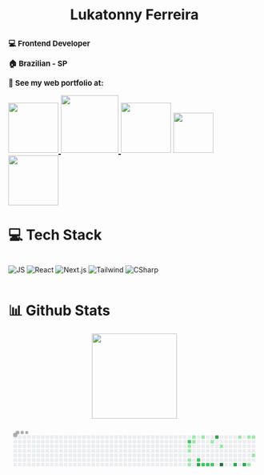 

<h1 style="display:flex; justify-content: center; align-items:center;">Lukatonny Ferreira</h1>

<section>
<h1>
<p style="font-size: 15px;" >💻 Frontend Developer </p>
<p style="font-size: 15px;">🏠 Brazilian - SP</p>
<p style="font-size: 15px;">📝 See my web portfolio at:</p>


<div>
      <a
       href="https://www.youtube.com/@lukatonnyf/featured"><img width="100em"
            src="https://img.shields.io/badge/YouTube-FF0000?style=for-the-badge&logo=youtube&logoColor=white">
        </a>
      <a href="https://www.instagram.com/lukatonny.f/"><img  width="115em"
            src="https://img.shields.io/badge/Instagram-E4405F?style=for-the-badge&logo=instagram&logoColor=white">
      </a>
   <a href="https://discord.gg/RkFZzfGUVA">
        <img width="100em"
         src="https://img.shields.io/badge/Discord-7289DA?style=for-the-badge&logo=discord&logoColor=white"></a>
    <a href="mailto:contatoralukatonnyferreira@gmail.com"><img width="80em"
            src="https://img.shields.io/badge/Gmail-D14836?style=for-the-badge&logo=gmail&logoColor=white">
    </a>
  <a href="https://www.linkedin.com/in/lukatonny-ferreira-98961b263/">
  <img width="100em"
            src="https://img.shields.io/badge/LinkedIn-0077B5?style=for-the-badge&logo=linkedin&logoColor=white">
  </a>
</div>
</section>

<div  >
<h1>💻 Tech Stack</h1>

<div style="display:flex;">

![JS](https://img.shields.io/badge/JavaScript-212121?style=for-the-badge&logo=javascript&logoColor=F7DF1E)
![React](https://img.shields.io/badge/React-212121?style=for-the-badge&logo=react&logoColor=61DAFB)
![Next.js](https://img.shields.io/badge/Next.js-212121?style=for-the-badge&logo=nextdotjs&logoColor=white)
![Tailwind](https://img.shields.io/badge/Tailwind_CSS-212121?style=for-the-badge&logo=tailwindcss&logoColor=38B2AC)
![CSharp](https://img.shields.io/badge/C%23-212121?style=for-the-badge&logo=csharp&logoColor=239120)

</div>

</div>

<div>
<h1>📊 Github Stats</h1>

<p align="start" style=" width: 100%; " >
  <a href="https://github.com/Lukatonnyf"
  style="display: flex; justify-content: center;">
    <img height="170em"  src="https://github-readme-stats.vercel.app/api/top-langs/?username=Lukatonnyf&layout=compact&langs_count=16&theme=dark">
  </a>
</p>
<svg viewBox="-16 -32 880 192" width="100%" height="192"  xmlns="http://www.w3.org/2000/svg"><style>@keyframes c0{52.4%{fill:var(--c2)}52.42%,to{fill:var(--ce)}}@keyframes c1{22.98%{fill:var(--c1)}23%,to{fill:var(--ce)}}@keyframes c2{23.52%{fill:var(--c1)}23.54%,to{fill:var(--ce)}}@keyframes c3{24.59%{fill:var(--c1)}24.61%,to{fill:var(--ce)}}@keyframes c4{25.12%{fill:var(--c1)}25.14%,to{fill:var(--ce)}}@keyframes c5{21.38%{fill:var(--c1)}21.4%,to{fill:var(--ce)}}@keyframes c6{21.92%{fill:var(--c1)}21.94%,to{fill:var(--ce)}}@keyframes c7{49.19%{fill:var(--c2)}49.21%,to{fill:var(--ce)}}@keyframes c8{68.97%{fill:var(--c3)}68.99%,to{fill:var(--ce)}}@keyframes c9{29.94%{fill:var(--c1)}29.96%,to{fill:var(--ce)}}@keyframes ca{48.12%{fill:var(--c2)}48.14%,to{fill:var(--ce)}}@keyframes cb{47.58%{fill:var(--c2)}47.6%,to{fill:var(--ce)}}@keyframes cc{31.54%{fill:var(--c1)}31.56%,to{fill:var(--ce)}}@keyframes cd{47.05%{fill:var(--c2)}47.07%,to{fill:var(--ce)}}@keyframes ce{56.14%{fill:var(--c3)}56.16%,to{fill:var(--ce)}}@keyframes cf{33.15%{fill:var(--c1)}33.17%,to{fill:var(--ce)}}@keyframes cg{71.65%{fill:var(--c4)}71.67%,to{fill:var(--ce)}}@keyframes ch{61.49%{fill:var(--c3)}61.51%,to{fill:var(--ce)}}@keyframes ci{36.35%{fill:var(--c1)}36.37%,to{fill:var(--ce)}}@keyframes cj{62.56%{fill:var(--c3)}62.58%,to{fill:var(--ce)}}@keyframes ck{37.42%{fill:var(--c1)}37.44%,to{fill:var(--ce)}}@keyframes cl{41.7%{fill:var(--c1)}41.72%,to{fill:var(--ce)}}@keyframes cm{37.96%{fill:var(--c1)}37.98%,to{fill:var(--ce)}}@keyframes cn{40.1%{fill:var(--c1)}40.12%,to{fill:var(--ce)}}@keyframes u0{21.38%{transform:scale(0,1)}21.4%,21.92%{transform:scale(.07,1)}21.94%,22.98%{transform:scale(.14,1)}23%,23.52%{transform:scale(.21,1)}23.54%,24.59%{transform:scale(.29,1)}24.61%,25.12%{transform:scale(.36,1)}25.14%,29.94%{transform:scale(.43,1)}29.96%,31.54%{transform:scale(.5,1)}31.56%,33.15%{transform:scale(.57,1)}33.17%,36.35%{transform:scale(.64,1)}36.37%,37.42%{transform:scale(.71,1)}37.44%,37.96%{transform:scale(.79,1)}37.98%,40.1%{transform:scale(.86,1)}40.12%,41.7%{transform:scale(.93,1)}41.72%,to{transform:scale(1,1)}}@keyframes u1{47.05%{transform:scale(0,1)}47.07%,47.58%{transform:scale(.2,1)}47.6%,48.12%{transform:scale(.4,1)}48.14%,49.19%{transform:scale(.6,1)}49.21%,52.4%{transform:scale(.8,1)}52.42%,to{transform:scale(1,1)}}@keyframes u2{56.14%{transform:scale(0,1)}56.16%,61.49%{transform:scale(.25,1)}61.51%,62.56%{transform:scale(.5,1)}62.58%,68.97%{transform:scale(.75,1)}68.99%,to{transform:scale(1,1)}}@keyframes u3{71.65%{transform:scale(0,1)}71.67%,to{transform:scale(1,1)}}@keyframes s0{0%,99.47%{transform:translate(0,-16px)}.53%{transform:translate(0,0)}21.39%{transform:translate(624px,0)}22.46%{transform:translate(624px,32px)}22.99%{transform:translate(608px,32px)}25.13%{transform:translate(608px,96px)}25.67%{transform:translate(624px,96px)}26.74%{transform:translate(624px,64px)}27.81%{transform:translate(656px,64px)}29.95%{transform:translate(656px,0)}31.02%{transform:translate(688px,0)}31.55%{transform:translate(688px,16px)}32.62%{transform:translate(720px,16px)}33.16%{transform:translate(720px,32px)}35.29%{transform:translate(784px,32px)}36.36%{transform:translate(784px,0)}37.97%{transform:translate(832px,0)}40.11%{transform:translate(832px,64px)}40.64%{transform:translate(816px,64px)}42.25%{transform:translate(816px,112px)}45.99%{transform:translate(704px,112px)}46.52%{transform:translate(704px,96px)}48.13%{transform:translate(656px,96px)}48.66%{transform:translate(656px,80px)}49.2%,68.45%{transform:translate(640px,80px)}51.34%{transform:translate(640px,16px)}52.41%{transform:translate(608px,16px)}52.94%{transform:translate(608px,0)}58.29%{transform:translate(768px,0)}61.5%{transform:translate(768px,96px)}62.57%{transform:translate(800px,96px)}63.1%{transform:translate(800px,80px)}68.98%{transform:translate(640px,96px)}71.66%{transform:translate(720px,96px)}72.19%{transform:translate(720px,80px)}94.65%{transform:translate(48px,80px)}97.86%{transform:translate(48px,-16px)}}@keyframes s1{0%,99.47%{transform:translate(16px,-16px)}.53%{transform:translate(0,-16px)}1.07%{transform:translate(0,0)}21.93%{transform:translate(624px,0)}22.99%{transform:translate(624px,32px)}23.53%{transform:translate(608px,32px)}25.67%{transform:translate(608px,96px)}26.2%{transform:translate(624px,96px)}27.27%{transform:translate(624px,64px)}28.34%{transform:translate(656px,64px)}30.48%{transform:translate(656px,0)}31.55%{transform:translate(688px,0)}32.09%{transform:translate(688px,16px)}33.16%{transform:translate(720px,16px)}33.69%{transform:translate(720px,32px)}35.83%{transform:translate(784px,32px)}36.9%{transform:translate(784px,0)}38.5%{transform:translate(832px,0)}40.64%{transform:translate(832px,64px)}41.18%{transform:translate(816px,64px)}42.78%{transform:translate(816px,112px)}46.52%{transform:translate(704px,112px)}47.06%{transform:translate(704px,96px)}48.66%{transform:translate(656px,96px)}49.2%{transform:translate(656px,80px)}49.73%,68.98%{transform:translate(640px,80px)}51.87%{transform:translate(640px,16px)}52.94%{transform:translate(608px,16px)}53.48%{transform:translate(608px,0)}58.82%{transform:translate(768px,0)}62.03%{transform:translate(768px,96px)}63.1%{transform:translate(800px,96px)}63.64%{transform:translate(800px,80px)}69.52%{transform:translate(640px,96px)}72.19%{transform:translate(720px,96px)}72.73%{transform:translate(720px,80px)}95.19%{transform:translate(48px,80px)}98.4%{transform:translate(48px,-16px)}}@keyframes s2{0%,99.47%{transform:translate(32px,-16px)}1.07%{transform:translate(0,-16px)}1.6%{transform:translate(0,0)}22.46%{transform:translate(624px,0)}23.53%{transform:translate(624px,32px)}24.06%{transform:translate(608px,32px)}26.2%{transform:translate(608px,96px)}26.74%{transform:translate(624px,96px)}27.81%{transform:translate(624px,64px)}28.88%{transform:translate(656px,64px)}31.02%{transform:translate(656px,0)}32.09%{transform:translate(688px,0)}32.62%{transform:translate(688px,16px)}33.69%{transform:translate(720px,16px)}34.22%{transform:translate(720px,32px)}36.36%{transform:translate(784px,32px)}37.43%{transform:translate(784px,0)}39.04%{transform:translate(832px,0)}41.18%{transform:translate(832px,64px)}41.71%{transform:translate(816px,64px)}43.32%{transform:translate(816px,112px)}47.06%{transform:translate(704px,112px)}47.59%{transform:translate(704px,96px)}49.2%{transform:translate(656px,96px)}49.73%{transform:translate(656px,80px)}50.27%,69.52%{transform:translate(640px,80px)}52.41%{transform:translate(640px,16px)}53.48%{transform:translate(608px,16px)}54.01%{transform:translate(608px,0)}59.36%{transform:translate(768px,0)}62.57%{transform:translate(768px,96px)}63.64%{transform:translate(800px,96px)}64.17%{transform:translate(800px,80px)}70.05%{transform:translate(640px,96px)}72.73%{transform:translate(720px,96px)}73.26%{transform:translate(720px,80px)}95.72%{transform:translate(48px,80px)}98.93%{transform:translate(48px,-16px)}}@keyframes s3{0%,99.47%{transform:translate(48px,-16px)}1.6%{transform:translate(0,-16px)}2.14%{transform:translate(0,0)}22.99%{transform:translate(624px,0)}24.06%{transform:translate(624px,32px)}24.6%{transform:translate(608px,32px)}26.74%{transform:translate(608px,96px)}27.27%{transform:translate(624px,96px)}28.34%{transform:translate(624px,64px)}29.41%{transform:translate(656px,64px)}31.55%{transform:translate(656px,0)}32.62%{transform:translate(688px,0)}33.16%{transform:translate(688px,16px)}34.22%{transform:translate(720px,16px)}34.76%{transform:translate(720px,32px)}36.9%{transform:translate(784px,32px)}37.97%{transform:translate(784px,0)}39.57%{transform:translate(832px,0)}41.71%{transform:translate(832px,64px)}42.25%{transform:translate(816px,64px)}43.85%{transform:translate(816px,112px)}47.59%{transform:translate(704px,112px)}48.13%{transform:translate(704px,96px)}49.73%{transform:translate(656px,96px)}50.27%{transform:translate(656px,80px)}50.8%,70.05%{transform:translate(640px,80px)}52.94%{transform:translate(640px,16px)}54.01%{transform:translate(608px,16px)}54.55%{transform:translate(608px,0)}59.89%{transform:translate(768px,0)}63.1%{transform:translate(768px,96px)}64.17%{transform:translate(800px,96px)}64.71%{transform:translate(800px,80px)}70.59%{transform:translate(640px,96px)}73.26%{transform:translate(720px,96px)}73.8%{transform:translate(720px,80px)}96.26%{transform:translate(48px,80px)}}:root{--cb:#1b1f230a;--cs:#a9a9a9;--ce:#ebedf0;--c0:#ebedf0;--c1:#9be9a8;--c2:#40c463;--c3:#30a14e;--c4:#216e39}@media (prefers-color-scheme:dark){:root{--cb:#1b1f230a;--cs:#a9a9a9;--ce:#161b22;--c1:#01311f;--c2:#034525;--c3:#0f6d31;--c4:#00c647}}.c{shape-rendering:geometricPrecision;rx:2;ry:2;fill:var(--ce);stroke-width:1px;stroke:var(--cb);animation:none 18700ms linear infinite}.c.c0{fill:var(--c2);animation-name:c0}.c.c1,.c.c2,.c.c3{fill:var(--c1);animation-name:c1}.c.c2,.c.c3{animation-name:c2}.c.c3{animation-name:c3}.c.c4,.c.c5,.c.c6{fill:var(--c1);animation-name:c4}.c.c5,.c.c6{animation-name:c5}.c.c6{animation-name:c6}.c.c7{fill:var(--c2);animation-name:c7}.c.c8{fill:var(--c3);animation-name:c8}.c.c9{fill:var(--c1);animation-name:c9}.c.ca,.c.cb{fill:var(--c2);animation-name:ca}.c.cb{animation-name:cb}.c.cc{fill:var(--c1);animation-name:cc}.c.cd{fill:var(--c2);animation-name:cd}.c.ce{fill:var(--c3);animation-name:ce}.c.cf{fill:var(--c1);animation-name:cf}.c.cg{fill:var(--c4);animation-name:cg}.c.ch{fill:var(--c3);animation-name:ch}.c.ci{fill:var(--c1);animation-name:ci}.c.cj{fill:var(--c3);animation-name:cj}.c.ck{fill:var(--c1);animation-name:ck}.c.cl,.c.cm,.c.cn{fill:var(--c1);animation-name:cl}.c.cm,.c.cn{animation-name:cm}.c.cn{animation-name:cn}.s,.u{animation:none linear 18700ms infinite}.u,.u.u0{transform-origin:0 0}.u{transform:scale(0,1)}.u.u0{fill:var(--c1);animation-name:u0}.u.u1{fill:var(--c2);animation-name:u1;transform-origin:494.7px 0}.u.u2{fill:var(--c3);animation-name:u2;transform-origin:671.3px 0}.u.u3{fill:var(--c4);animation-name:u3;transform-origin:812.7px 0}.s{shape-rendering:geometricPrecision;fill:var(--cs)}.s.s0{transform:translate(0,-16px);animation-name:s0}.s.s1{transform:translate(16px,-16px);animation-name:s1}.s.s2{transform:translate(32px,-16px);animation-name:s2}.s.s3{transform:translate(48px,-16px);animation-name:s3}</style><rect class="c" x="2" y="2" width="12" height="12"/><rect class="c" x="2" y="18" width="12" height="12"/><rect class="c" x="2" y="34" width="12" height="12"/><rect class="c" x="2" y="50" width="12" height="12"/><rect class="c" x="2" y="66" width="12" height="12"/><rect class="c" x="2" y="82" width="12" height="12"/><rect class="c" x="2" y="98" width="12" height="12"/><rect class="c" x="18" y="2" width="12" height="12"/><rect class="c" x="18" y="18" width="12" height="12"/><rect class="c" x="18" y="34" width="12" height="12"/><rect class="c" x="18" y="50" width="12" height="12"/><rect class="c" x="18" y="66" width="12" height="12"/><rect class="c" x="18" y="82" width="12" height="12"/><rect class="c" x="18" y="98" width="12" height="12"/><rect class="c" x="34" y="2" width="12" height="12"/><rect class="c" x="34" y="18" width="12" height="12"/><rect class="c" x="34" y="34" width="12" height="12"/><rect class="c" x="34" y="50" width="12" height="12"/><rect class="c" x="34" y="66" width="12" height="12"/><rect class="c" x="34" y="82" width="12" height="12"/><rect class="c" x="34" y="98" width="12" height="12"/><rect class="c" x="50" y="2" width="12" height="12"/><rect class="c" x="50" y="18" width="12" height="12"/><rect class="c" x="50" y="34" width="12" height="12"/><rect class="c" x="50" y="50" width="12" height="12"/><rect class="c" x="50" y="66" width="12" height="12"/><rect class="c" x="50" y="82" width="12" height="12"/><rect class="c" x="50" y="98" width="12" height="12"/><rect class="c" x="66" y="2" width="12" height="12"/><rect class="c" x="66" y="18" width="12" height="12"/><rect class="c" x="66" y="34" width="12" height="12"/><rect class="c" x="66" y="50" width="12" height="12"/><rect class="c" x="66" y="66" width="12" height="12"/><rect class="c" x="66" y="82" width="12" height="12"/><rect class="c" x="66" y="98" width="12" height="12"/><rect class="c" x="82" y="2" width="12" height="12"/><rect class="c" x="82" y="18" width="12" height="12"/><rect class="c" x="82" y="34" width="12" height="12"/><rect class="c" x="82" y="50" width="12" height="12"/><rect class="c" x="82" y="66" width="12" height="12"/><rect class="c" x="82" y="82" width="12" height="12"/><rect class="c" x="82" y="98" width="12" height="12"/><rect class="c" x="98" y="2" width="12" height="12"/><rect class="c" x="98" y="18" width="12" height="12"/><rect class="c" x="98" y="34" width="12" height="12"/><rect class="c" x="98" y="50" width="12" height="12"/><rect class="c" x="98" y="66" width="12" height="12"/><rect class="c" x="98" y="82" width="12" height="12"/><rect class="c" x="98" y="98" width="12" height="12"/><rect class="c" x="114" y="2" width="12" height="12"/><rect class="c" x="114" y="18" width="12" height="12"/><rect class="c" x="114" y="34" width="12" height="12"/><rect class="c" x="114" y="50" width="12" height="12"/><rect class="c" x="114" y="66" width="12" height="12"/><rect class="c" x="114" y="82" width="12" height="12"/><rect class="c" x="114" y="98" width="12" height="12"/><rect class="c" x="130" y="2" width="12" height="12"/><rect class="c" x="130" y="18" width="12" height="12"/><rect class="c" x="130" y="34" width="12" height="12"/><rect class="c" x="130" y="50" width="12" height="12"/><rect class="c" x="130" y="66" width="12" height="12"/><rect class="c" x="130" y="82" width="12" height="12"/><rect class="c" x="130" y="98" width="12" height="12"/><rect class="c" x="146" y="2" width="12" height="12"/><rect class="c" x="146" y="18" width="12" height="12"/><rect class="c" x="146" y="34" width="12" height="12"/><rect class="c" x="146" y="50" width="12" height="12"/><rect class="c" x="146" y="66" width="12" height="12"/><rect class="c" x="146" y="82" width="12" height="12"/><rect class="c" x="146" y="98" width="12" height="12"/><rect class="c" x="162" y="2" width="12" height="12"/><rect class="c" x="162" y="18" width="12" height="12"/><rect class="c" x="162" y="34" width="12" height="12"/><rect class="c" x="162" y="50" width="12" height="12"/><rect class="c" x="162" y="66" width="12" height="12"/><rect class="c" x="162" y="82" width="12" height="12"/><rect class="c" x="162" y="98" width="12" height="12"/><rect class="c" x="178" y="2" width="12" height="12"/><rect class="c" x="178" y="18" width="12" height="12"/><rect class="c" x="178" y="34" width="12" height="12"/><rect class="c" x="178" y="50" width="12" height="12"/><rect class="c" x="178" y="66" width="12" height="12"/><rect class="c" x="178" y="82" width="12" height="12"/><rect class="c" x="178" y="98" width="12" height="12"/><rect class="c" x="194" y="2" width="12" height="12"/><rect class="c" x="194" y="18" width="12" height="12"/><rect class="c" x="194" y="34" width="12" height="12"/><rect class="c" x="194" y="50" width="12" height="12"/><rect class="c" x="194" y="66" width="12" height="12"/><rect class="c" x="194" y="82" width="12" height="12"/><rect class="c" x="194" y="98" width="12" height="12"/><rect class="c" x="210" y="2" width="12" height="12"/><rect class="c" x="210" y="18" width="12" height="12"/><rect class="c" x="210" y="34" width="12" height="12"/><rect class="c" x="210" y="50" width="12" height="12"/><rect class="c" x="210" y="66" width="12" height="12"/><rect class="c" x="210" y="82" width="12" height="12"/><rect class="c" x="210" y="98" width="12" height="12"/><rect class="c" x="226" y="2" width="12" height="12"/><rect class="c" x="226" y="18" width="12" height="12"/><rect class="c" x="226" y="34" width="12" height="12"/><rect class="c" x="226" y="50" width="12" height="12"/><rect class="c" x="226" y="66" width="12" height="12"/><rect class="c" x="226" y="82" width="12" height="12"/><rect class="c" x="226" y="98" width="12" height="12"/><rect class="c" x="242" y="2" width="12" height="12"/><rect class="c" x="242" y="18" width="12" height="12"/><rect class="c" x="242" y="34" width="12" height="12"/><rect class="c" x="242" y="50" width="12" height="12"/><rect class="c" x="242" y="66" width="12" height="12"/><rect class="c" x="242" y="82" width="12" height="12"/><rect class="c" x="242" y="98" width="12" height="12"/><rect class="c" x="258" y="2" width="12" height="12"/><rect class="c" x="258" y="18" width="12" height="12"/><rect class="c" x="258" y="34" width="12" height="12"/><rect class="c" x="258" y="50" width="12" height="12"/><rect class="c" x="258" y="66" width="12" height="12"/><rect class="c" x="258" y="82" width="12" height="12"/><rect class="c" x="258" y="98" width="12" height="12"/><rect class="c" x="274" y="2" width="12" height="12"/><rect class="c" x="274" y="18" width="12" height="12"/><rect class="c" x="274" y="34" width="12" height="12"/><rect class="c" x="274" y="50" width="12" height="12"/><rect class="c" x="274" y="66" width="12" height="12"/><rect class="c" x="274" y="82" width="12" height="12"/><rect class="c" x="274" y="98" width="12" height="12"/><rect class="c" x="290" y="2" width="12" height="12"/><rect class="c" x="290" y="18" width="12" height="12"/><rect class="c" x="290" y="34" width="12" height="12"/><rect class="c" x="290" y="50" width="12" height="12"/><rect class="c" x="290" y="66" width="12" height="12"/><rect class="c" x="290" y="82" width="12" height="12"/><rect class="c" x="290" y="98" width="12" height="12"/><rect class="c" x="306" y="2" width="12" height="12"/><rect class="c" x="306" y="18" width="12" height="12"/><rect class="c" x="306" y="34" width="12" height="12"/><rect class="c" x="306" y="50" width="12" height="12"/><rect class="c" x="306" y="66" width="12" height="12"/><rect class="c" x="306" y="82" width="12" height="12"/><rect class="c" x="306" y="98" width="12" height="12"/><rect class="c" x="322" y="2" width="12" height="12"/><rect class="c" x="322" y="18" width="12" height="12"/><rect class="c" x="322" y="34" width="12" height="12"/><rect class="c" x="322" y="50" width="12" height="12"/><rect class="c" x="322" y="66" width="12" height="12"/><rect class="c" x="322" y="82" width="12" height="12"/><rect class="c" x="322" y="98" width="12" height="12"/><rect class="c" x="338" y="2" width="12" height="12"/><rect class="c" x="338" y="18" width="12" height="12"/><rect class="c" x="338" y="34" width="12" height="12"/><rect class="c" x="338" y="50" width="12" height="12"/><rect class="c" x="338" y="66" width="12" height="12"/><rect class="c" x="338" y="82" width="12" height="12"/><rect class="c" x="338" y="98" width="12" height="12"/><rect class="c" x="354" y="2" width="12" height="12"/><rect class="c" x="354" y="18" width="12" height="12"/><rect class="c" x="354" y="34" width="12" height="12"/><rect class="c" x="354" y="50" width="12" height="12"/><rect class="c" x="354" y="66" width="12" height="12"/><rect class="c" x="354" y="82" width="12" height="12"/><rect class="c" x="354" y="98" width="12" height="12"/><rect class="c" x="370" y="2" width="12" height="12"/><rect class="c" x="370" y="18" width="12" height="12"/><rect class="c" x="370" y="34" width="12" height="12"/><rect class="c" x="370" y="50" width="12" height="12"/><rect class="c" x="370" y="66" width="12" height="12"/><rect class="c" x="370" y="82" width="12" height="12"/><rect class="c" x="370" y="98" width="12" height="12"/><rect class="c" x="386" y="2" width="12" height="12"/><rect class="c" x="386" y="18" width="12" height="12"/><rect class="c" x="386" y="34" width="12" height="12"/><rect class="c" x="386" y="50" width="12" height="12"/><rect class="c" x="386" y="66" width="12" height="12"/><rect class="c" x="386" y="82" width="12" height="12"/><rect class="c" x="386" y="98" width="12" height="12"/><rect class="c" x="402" y="2" width="12" height="12"/><rect class="c" x="402" y="18" width="12" height="12"/><rect class="c" x="402" y="34" width="12" height="12"/><rect class="c" x="402" y="50" width="12" height="12"/><rect class="c" x="402" y="66" width="12" height="12"/><rect class="c" x="402" y="82" width="12" height="12"/><rect class="c" x="402" y="98" width="12" height="12"/><rect class="c" x="418" y="2" width="12" height="12"/><rect class="c" x="418" y="18" width="12" height="12"/><rect class="c" x="418" y="34" width="12" height="12"/><rect class="c" x="418" y="50" width="12" height="12"/><rect class="c" x="418" y="66" width="12" height="12"/><rect class="c" x="418" y="82" width="12" height="12"/><rect class="c" x="418" y="98" width="12" height="12"/><rect class="c" x="434" y="2" width="12" height="12"/><rect class="c" x="434" y="18" width="12" height="12"/><rect class="c" x="434" y="34" width="12" height="12"/><rect class="c" x="434" y="50" width="12" height="12"/><rect class="c" x="434" y="66" width="12" height="12"/><rect class="c" x="434" y="82" width="12" height="12"/><rect class="c" x="434" y="98" width="12" height="12"/><rect class="c" x="450" y="2" width="12" height="12"/><rect class="c" x="450" y="18" width="12" height="12"/><rect class="c" x="450" y="34" width="12" height="12"/><rect class="c" x="450" y="50" width="12" height="12"/><rect class="c" x="450" y="66" width="12" height="12"/><rect class="c" x="450" y="82" width="12" height="12"/><rect class="c" x="450" y="98" width="12" height="12"/><rect class="c" x="466" y="2" width="12" height="12"/><rect class="c" x="466" y="18" width="12" height="12"/><rect class="c" x="466" y="34" width="12" height="12"/><rect class="c" x="466" y="50" width="12" height="12"/><rect class="c" x="466" y="66" width="12" height="12"/><rect class="c" x="466" y="82" width="12" height="12"/><rect class="c" x="466" y="98" width="12" height="12"/><rect class="c" x="482" y="2" width="12" height="12"/><rect class="c" x="482" y="18" width="12" height="12"/><rect class="c" x="482" y="34" width="12" height="12"/><rect class="c" x="482" y="50" width="12" height="12"/><rect class="c" x="482" y="66" width="12" height="12"/><rect class="c" x="482" y="82" width="12" height="12"/><rect class="c" x="482" y="98" width="12" height="12"/><rect class="c" x="498" y="2" width="12" height="12"/><rect class="c" x="498" y="18" width="12" height="12"/><rect class="c" x="498" y="34" width="12" height="12"/><rect class="c" x="498" y="50" width="12" height="12"/><rect class="c" x="498" y="66" width="12" height="12"/><rect class="c" x="498" y="82" width="12" height="12"/><rect class="c" x="498" y="98" width="12" height="12"/><rect class="c" x="514" y="2" width="12" height="12"/><rect class="c" x="514" y="18" width="12" height="12"/><rect class="c" x="514" y="34" width="12" height="12"/><rect class="c" x="514" y="50" width="12" height="12"/><rect class="c" x="514" y="66" width="12" height="12"/><rect class="c" x="514" y="82" width="12" height="12"/><rect class="c" x="514" y="98" width="12" height="12"/><rect class="c" x="530" y="2" width="12" height="12"/><rect class="c" x="530" y="18" width="12" height="12"/><rect class="c" x="530" y="34" width="12" height="12"/><rect class="c" x="530" y="50" width="12" height="12"/><rect class="c" x="530" y="66" width="12" height="12"/><rect class="c" x="530" y="82" width="12" height="12"/><rect class="c" x="530" y="98" width="12" height="12"/><rect class="c" x="546" y="2" width="12" height="12"/><rect class="c" x="546" y="18" width="12" height="12"/><rect class="c" x="546" y="34" width="12" height="12"/><rect class="c" x="546" y="50" width="12" height="12"/><rect class="c" x="546" y="66" width="12" height="12"/><rect class="c" x="546" y="82" width="12" height="12"/><rect class="c" x="546" y="98" width="12" height="12"/><rect class="c" x="562" y="2" width="12" height="12"/><rect class="c" x="562" y="18" width="12" height="12"/><rect class="c" x="562" y="34" width="12" height="12"/><rect class="c" x="562" y="50" width="12" height="12"/><rect class="c" x="562" y="66" width="12" height="12"/><rect class="c" x="562" y="82" width="12" height="12"/><rect class="c" x="562" y="98" width="12" height="12"/><rect class="c" x="578" y="2" width="12" height="12"/><rect class="c" x="578" y="18" width="12" height="12"/><rect class="c" x="578" y="34" width="12" height="12"/><rect class="c" x="578" y="50" width="12" height="12"/><rect class="c" x="578" y="66" width="12" height="12"/><rect class="c" x="578" y="82" width="12" height="12"/><rect class="c" x="578" y="98" width="12" height="12"/><rect class="c" x="594" y="2" width="12" height="12"/><rect class="c" x="594" y="18" width="12" height="12"/><rect class="c" x="594" y="34" width="12" height="12"/><rect class="c" x="594" y="50" width="12" height="12"/><rect class="c" x="594" y="66" width="12" height="12"/><rect class="c" x="594" y="82" width="12" height="12"/><rect class="c" x="594" y="98" width="12" height="12"/><rect class="c" x="610" y="2" width="12" height="12"/><rect class="c c0" x="610" y="18" width="12" height="12"/><rect class="c c1" x="610" y="34" width="12" height="12"/><rect class="c c2" x="610" y="50" width="12" height="12"/><rect class="c" x="610" y="66" width="12" height="12"/><rect class="c c3" x="610" y="82" width="12" height="12"/><rect class="c c4" x="610" y="98" width="12" height="12"/><rect class="c c5" x="626" y="2" width="12" height="12"/><rect class="c c6" x="626" y="18" width="12" height="12"/><rect class="c" x="626" y="34" width="12" height="12"/><rect class="c" x="626" y="50" width="12" height="12"/><rect class="c" x="626" y="66" width="12" height="12"/><rect class="c" x="626" y="82" width="12" height="12"/><rect class="c" x="626" y="98" width="12" height="12"/><rect class="c" x="642" y="2" width="12" height="12"/><rect class="c" x="642" y="18" width="12" height="12"/><rect class="c" x="642" y="34" width="12" height="12"/><rect class="c" x="642" y="50" width="12" height="12"/><rect class="c" x="642" y="66" width="12" height="12"/><rect class="c c7" x="642" y="82" width="12" height="12"/><rect class="c c8" x="642" y="98" width="12" height="12"/><rect class="c c9" x="658" y="2" width="12" height="12"/><rect class="c" x="658" y="18" width="12" height="12"/><rect class="c" x="658" y="34" width="12" height="12"/><rect class="c" x="658" y="50" width="12" height="12"/><rect class="c" x="658" y="66" width="12" height="12"/><rect class="c" x="658" y="82" width="12" height="12"/><rect class="c ca" x="658" y="98" width="12" height="12"/><rect class="c" x="674" y="2" width="12" height="12"/><rect class="c" x="674" y="18" width="12" height="12"/><rect class="c" x="674" y="34" width="12" height="12"/><rect class="c" x="674" y="50" width="12" height="12"/><rect class="c" x="674" y="66" width="12" height="12"/><rect class="c" x="674" y="82" width="12" height="12"/><rect class="c cb" x="674" y="98" width="12" height="12"/><rect class="c" x="690" y="2" width="12" height="12"/><rect class="c cc" x="690" y="18" width="12" height="12"/><rect class="c" x="690" y="34" width="12" height="12"/><rect class="c" x="690" y="50" width="12" height="12"/><rect class="c" x="690" y="66" width="12" height="12"/><rect class="c" x="690" y="82" width="12" height="12"/><rect class="c cd" x="690" y="98" width="12" height="12"/><rect class="c ce" x="706" y="2" width="12" height="12"/><rect class="c" x="706" y="18" width="12" height="12"/><rect class="c" x="706" y="34" width="12" height="12"/><rect class="c" x="706" y="50" width="12" height="12"/><rect class="c" x="706" y="66" width="12" height="12"/><rect class="c" x="706" y="82" width="12" height="12"/><rect class="c" x="706" y="98" width="12" height="12"/><rect class="c" x="722" y="2" width="12" height="12"/><rect class="c" x="722" y="18" width="12" height="12"/><rect class="c cf" x="722" y="34" width="12" height="12"/><rect class="c" x="722" y="50" width="12" height="12"/><rect class="c" x="722" y="66" width="12" height="12"/><rect class="c" x="722" y="82" width="12" height="12"/><rect class="c cg" x="722" y="98" width="12" height="12"/><rect class="c" x="738" y="2" width="12" height="12"/><rect class="c" x="738" y="18" width="12" height="12"/><rect class="c" x="738" y="34" width="12" height="12"/><rect class="c" x="738" y="50" width="12" height="12"/><rect class="c" x="738" y="66" width="12" height="12"/><rect class="c" x="738" y="82" width="12" height="12"/><rect class="c" x="738" y="98" width="12" height="12"/><rect class="c" x="754" y="2" width="12" height="12"/><rect class="c" x="754" y="18" width="12" height="12"/><rect class="c" x="754" y="34" width="12" height="12"/><rect class="c" x="754" y="50" width="12" height="12"/><rect class="c" x="754" y="66" width="12" height="12"/><rect class="c" x="754" y="82" width="12" height="12"/><rect class="c" x="754" y="98" width="12" height="12"/><rect class="c" x="770" y="2" width="12" height="12"/><rect class="c" x="770" y="18" width="12" height="12"/><rect class="c" x="770" y="34" width="12" height="12"/><rect class="c" x="770" y="50" width="12" height="12"/><rect class="c" x="770" y="66" width="12" height="12"/><rect class="c" x="770" y="82" width="12" height="12"/><rect class="c ch" x="770" y="98" width="12" height="12"/><rect class="c ci" x="786" y="2" width="12" height="12"/><rect class="c" x="786" y="18" width="12" height="12"/><rect class="c" x="786" y="34" width="12" height="12"/><rect class="c" x="786" y="50" width="12" height="12"/><rect class="c" x="786" y="66" width="12" height="12"/><rect class="c" x="786" y="82" width="12" height="12"/><rect class="c" x="786" y="98" width="12" height="12"/><rect class="c" x="802" y="2" width="12" height="12"/><rect class="c" x="802" y="18" width="12" height="12"/><rect class="c" x="802" y="34" width="12" height="12"/><rect class="c" x="802" y="50" width="12" height="12"/><rect class="c" x="802" y="66" width="12" height="12"/><rect class="c" x="802" y="82" width="12" height="12"/><rect class="c cj" x="802" y="98" width="12" height="12"/><rect class="c ck" x="818" y="2" width="12" height="12"/><rect class="c" x="818" y="18" width="12" height="12"/><rect class="c" x="818" y="34" width="12" height="12"/><rect class="c" x="818" y="50" width="12" height="12"/><rect class="c" x="818" y="66" width="12" height="12"/><rect class="c" x="818" y="82" width="12" height="12"/><rect class="c cl" x="818" y="98" width="12" height="12"/><rect class="c cm" x="834" y="2" width="12" height="12"/><rect class="c" x="834" y="18" width="12" height="12"/><rect class="c" x="834" y="34" width="12" height="12"/><rect class="c" x="834" y="50" width="12" height="12"/><rect class="c cn" x="834" y="66" width="12" height="12"/><rect class="c" x="834" y="82" width="12" height="12"/><rect class="u u0" height="12" width="495.3" x="0.0" y="144"/><rect class="u u1" height="12" width="177.3" x="494.7" y="144"/><rect class="u u2" height="12" width="141.9" x="671.3" y="144"/><rect class="u u3" height="12" width="35.9" x="812.7" y="144"/><rect class="s s0" x="0.8" y="0.8" width="14.4" height="14.4" rx="4.5" ry="4.5"/><rect class="s s1" x="1.8" y="1.8" width="12.3" height="12.3" rx="4.1" ry="4.1"/><rect class="s s2" x="2.6" y="2.6" width="10.8" height="10.8" rx="3.6" ry="3.6"/><rect class="s s3" x="3.0" y="3.0" width="9.9" height="9.9" rx="3.3" ry="3.3"/></svg>



</div>
